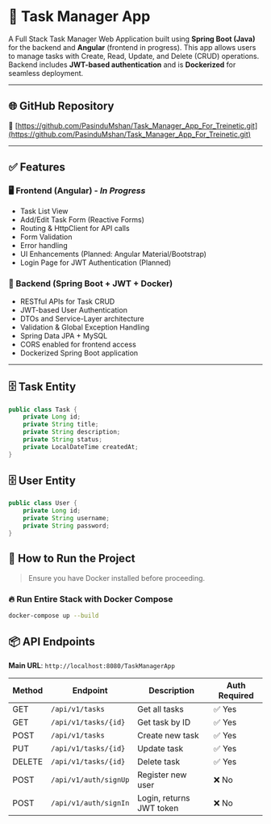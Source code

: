# 📝 Task Manager App

A Full Stack Task Manager Web Application built using **Spring Boot (Java)** for the backend and **Angular** (frontend in progress). This app allows users to manage tasks with Create, Read, Update, and Delete (CRUD) operations. Backend includes **JWT-based authentication** and is **Dockerized** for seamless deployment.

---

## 🌐 GitHub Repository

🔗 [https://github.com/PasinduMshan/Task_Manager_App_For_Treinetic.git](https://github.com/PasinduMshan/Task_Manager_App_For_Treinetic.git)

---

## ✅ Features

### 🖥️ Frontend (Angular) - _In Progress_
- Task List View
- Add/Edit Task Form (Reactive Forms)
- Routing & HttpClient for API calls
- Form Validation
- Error handling
- UI Enhancements (Planned: Angular Material/Bootstrap)
- Login Page for JWT Authentication (Planned)

### 🔧 Backend (Spring Boot + JWT + Docker)
- RESTful APIs for Task CRUD
- JWT-based User Authentication
- DTOs and Service-Layer architecture
- Validation & Global Exception Handling
- Spring Data JPA + MySQL
- CORS enabled for frontend access
- Dockerized Spring Boot application

---

## 🗄️ Task Entity

```java
public class Task {
    private Long id;
    private String title;
    private String description;
    private String status;
    private LocalDateTime createdAt;
}
```

## 🗄️ User Entity

```java
public class User {
    private Long id;
    private String username;
    private String password;
}
```

## 🧪 How to Run the Project

> Ensure you have Docker installed before proceeding.

### 🔥 Run Entire Stack with Docker Compose

```bash
docker-compose up --build
```

## 📦 API Endpoints

**Main URL**: `http://localhost:8080/TaskManagerApp`

| Method | Endpoint               | Description              | Auth Required |
|--------|------------------------|--------------------------|---------------|
| GET    | `/api/v1/tasks`        | Get all tasks            | ✅ Yes        |
| GET    | `/api/v1/tasks/{id}`   | Get task by ID           | ✅ Yes        |
| POST   | `/api/v1/tasks`        | Create new task          | ✅ Yes        |
| PUT    | `/api/v1/tasks/{id}`   | Update task              | ✅ Yes        |
| DELETE | `/api/v1/tasks/{id}`   | Delete task              | ✅ Yes        |
| POST   | `/api/v1/auth/signUp`  | Register new user        | ❌ No         |
| POST   | `/api/v1/auth/signIn`  | Login, returns JWT token | ❌ No         |
